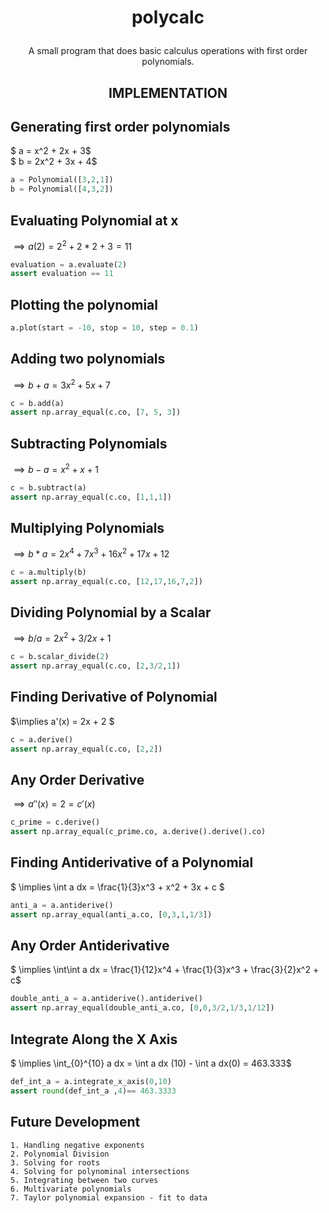 # <p align="center">polycalc
<p align="center">A small program that does basic calculus operations with first order polynomials.


## <p align="center">IMPLEMENTATION

## Generating first order polynomials

$ a = x^2 + 2x + 3$  
$ b = 2x^2 + 3x + 4$

``` python
a = Polynomial([3,2,1])
b = Polynomial([4,3,2])
```
## Evaluating Polynomial at x
$\implies a(2) = 2^2 + 2*2 + 3 = 11$
``` python
evaluation = a.evaluate(2)
assert evaluation == 11
```


## Plotting the polynomial

``` python
a.plot(start = -10, stop = 10, step = 0.1)
```

## Adding two polynomials
$\implies b+a = 3x^2 + 5x + 7$
``` python
c = b.add(a)
assert np.array_equal(c.co, [7, 5, 3])
```

## Subtracting Polynomials
$\implies b-a = x^2 + x + 1$
``` python
c = b.subtract(a)
assert np.array_equal(c.co, [1,1,1])
```

## Multiplying Polynomials
$\implies b*a = 2x^4 + 7x^3 + 16x^2 + 17x + 12$
``` python
c = a.multiply(b)
assert np.array_equal(c.co, [12,17,16,7,2])
```

## Dividing Polynomial by a Scalar
$\implies b/a = 2x^2 + 3/2x + 1$
``` python
c = b.scalar_divide(2)
assert np.array_equal(c.co, [2,3/2,1])
```

## Finding Derivative of Polynomial
$\implies a'(x) = 2x + 2 $
``` python
c = a.derive()
assert np.array_equal(c.co, [2,2])
```

## Any Order Derivative
$\implies a''(x) = 2 = c'(x)$
``` python
c_prime = c.derive()
assert np.array_equal(c_prime.co, a.derive().derive().co)
```

## Finding Antiderivative of a Polynomial
$ \implies \int a dx = \frac{1}{3}x^3 + x^2 + 3x + c $
``` python
anti_a = a.antiderive()
assert np.array_equal(anti_a.co, [0,3,1,1/3])
```

## Any Order Antiderivative
$ \implies \int\int a dx = \frac{1}{12}x^4 + \frac{1}{3}x^3 + \frac{3}{2}x^2 + c$
``` python
double_anti_a = a.antiderive().antiderive()
assert np.array_equal(double_anti_a.co, [0,0,3/2,1/3,1/12])
```

## Integrate Along the X Axis
$ \implies \int_{0}^{10} a dx = \int a  dx (10) -  \int a dx(0) = 463.333$
``` python
def_int_a = a.integrate_x_axis(0,10)
assert round(def_int_a ,4)== 463.3333
```

## Future Development
    1. Handling negative exponents
    2. Polynomial Division
    3. Solving for roots
    4. Solving for polynominal intersections
    5. Integrating between two curves
    6. Multivariate polynomials
    7. Taylor polynomial expansion - fit to data